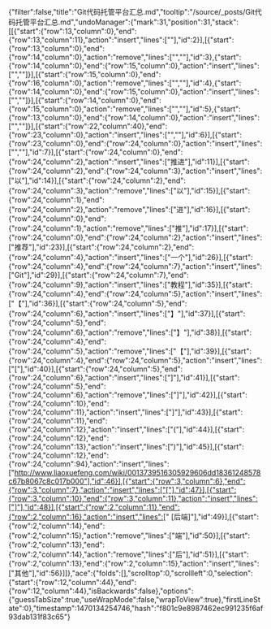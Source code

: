 {"filter":false,"title":"Git代码托管平台汇总.md","tooltip":"/source/_posts/Git代码托管平台汇总.md","undoManager":{"mark":31,"position":31,"stack":[[{"start":{"row":13,"column":0},"end":{"row":13,"column":11},"action":"insert","lines":["<!--more-->"],"id":2}],[{"start":{"row":13,"column":0},"end":{"row":14,"column":0},"action":"remove","lines":["<!--more-->",""],"id":3},{"start":{"row":14,"column":0},"end":{"row":15,"column":0},"action":"insert","lines":["<!--more-->",""]}],[{"start":{"row":15,"column":0},"end":{"row":16,"column":0},"action":"remove","lines":["",""],"id":4},{"start":{"row":14,"column":0},"end":{"row":15,"column":0},"action":"insert","lines":["",""]}],[{"start":{"row":14,"column":0},"end":{"row":15,"column":0},"action":"remove","lines":["",""],"id":5},{"start":{"row":13,"column":0},"end":{"row":14,"column":0},"action":"insert","lines":["",""]}],[{"start":{"row":22,"column":40},"end":{"row":23,"column":0},"action":"insert","lines":["",""],"id":6}],[{"start":{"row":23,"column":0},"end":{"row":24,"column":0},"action":"insert","lines":["",""],"id":7}],[{"start":{"row":24,"column":0},"end":{"row":24,"column":2},"action":"insert","lines":["推进"],"id":11}],[{"start":{"row":24,"column":2},"end":{"row":24,"column":3},"action":"insert","lines":["以"],"id":14}],[{"start":{"row":24,"column":2},"end":{"row":24,"column":3},"action":"remove","lines":["以"],"id":15}],[{"start":{"row":24,"column":1},"end":{"row":24,"column":2},"action":"remove","lines":["进"],"id":16}],[{"start":{"row":24,"column":0},"end":{"row":24,"column":1},"action":"remove","lines":["推"],"id":17}],[{"start":{"row":24,"column":0},"end":{"row":24,"column":2},"action":"insert","lines":["推荐"],"id":23}],[{"start":{"row":24,"column":2},"end":{"row":24,"column":4},"action":"insert","lines":["一个"],"id":26}],[{"start":{"row":24,"column":4},"end":{"row":24,"column":7},"action":"insert","lines":["Git"],"id":29}],[{"start":{"row":24,"column":7},"end":{"row":24,"column":9},"action":"insert","lines":["教程"],"id":35}],[{"start":{"row":24,"column":4},"end":{"row":24,"column":5},"action":"insert","lines":["【"],"id":36}],[{"start":{"row":24,"column":5},"end":{"row":24,"column":6},"action":"insert","lines":["】"],"id":37}],[{"start":{"row":24,"column":5},"end":{"row":24,"column":6},"action":"remove","lines":["】"],"id":38}],[{"start":{"row":24,"column":4},"end":{"row":24,"column":5},"action":"remove","lines":["【"],"id":39}],[{"start":{"row":24,"column":4},"end":{"row":24,"column":5},"action":"insert","lines":["["],"id":40}],[{"start":{"row":24,"column":5},"end":{"row":24,"column":6},"action":"insert","lines":["]"],"id":41}],[{"start":{"row":24,"column":5},"end":{"row":24,"column":6},"action":"remove","lines":["]"],"id":42}],[{"start":{"row":24,"column":10},"end":{"row":24,"column":11},"action":"insert","lines":["]"],"id":43}],[{"start":{"row":24,"column":11},"end":{"row":24,"column":12},"action":"insert","lines":["("],"id":44}],[{"start":{"row":24,"column":12},"end":{"row":24,"column":13},"action":"insert","lines":[")"],"id":45}],[{"start":{"row":24,"column":12},"end":{"row":24,"column":94},"action":"insert","lines":["http://www.liaoxuefeng.com/wiki/0013739516305929606dd18361248578c67b8067c8c017b000"],"id":46}],[{"start":{"row":3,"column":6},"end":{"row":3,"column":7},"action":"insert","lines":["["],"id":47}],[{"start":{"row":3,"column":10},"end":{"row":3,"column":11},"action":"insert","lines":["]"],"id":48}],[{"start":{"row":2,"column":11},"end":{"row":2,"column":16},"action":"insert","lines":[" [后端]"],"id":49}],[{"start":{"row":2,"column":14},"end":{"row":2,"column":15},"action":"remove","lines":["端"],"id":50}],[{"start":{"row":2,"column":13},"end":{"row":2,"column":14},"action":"remove","lines":["后"],"id":51}],[{"start":{"row":2,"column":13},"end":{"row":2,"column":15},"action":"insert","lines":["其他"],"id":56}]]},"ace":{"folds":[],"scrolltop":0,"scrollleft":0,"selection":{"start":{"row":12,"column":44},"end":{"row":12,"column":44},"isBackwards":false},"options":{"guessTabSize":true,"useWrapMode":false,"wrapToView":true},"firstLineState":0},"timestamp":1470134254746,"hash":"f801c9e8987462ec991235f6af93dab131f83c65"}
